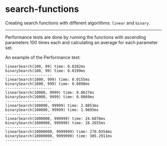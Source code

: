 # search-functions
Creating search functions with different algorithms: `linear` and `binary`.

-------------------
Performance tests are done by running the functions with ascending parameters 100 times each and calculating an average for each parameter set.

An example of the Performance test:

```
linearSearch(100, 99) time: 0.0282ms
binarySearch(100, 99) time: 0.0199ms
---------------------
linearSearch(1000, 999) time: 0.0155ms
binarySearch(1000, 999) time: 0.0098ms
---------------------
linearSearch(10000, 9999) time: 0.0627ms
binarySearch(10000, 9999) time: 0.0869ms
---------------------
linearSearch(100000, 99999) time: 2.0853ms
binarySearch(100000, 99999) time: 1.9895ms
---------------------
linearSearch(1000000, 999999) time: 24.6876ms
binarySearch(1000000, 999999) time: 28.2655ms
---------------------
linearSearch(10000000, 9999999) time: 270.0354ms
binarySearch(10000000, 9999999) time: 305.2911ms
---------------------
```
